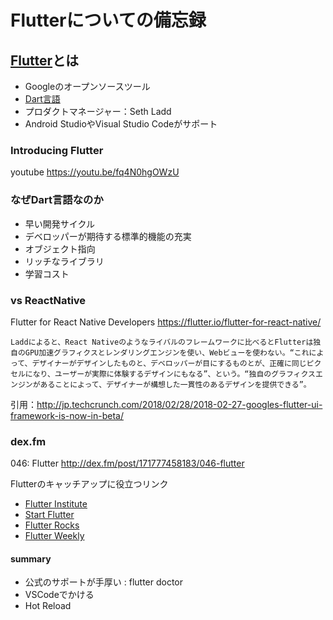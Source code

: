 # Flutterについての備忘録
## [Flutter](https://flutter.io/)とは
- Googleのオープンソースツール
- [Dart言語](https://www.dartlang.org/)
- プロダクトマネージャー：Seth Ladd
- Android StudioやVisual Studio Codeがサポート

### Introducing Flutter
youtube
https://youtu.be/fq4N0hgOWzU

### なぜDart言語なのか
- 早い開発サイクル
- デベロッパーが期待する標準的機能の充実
- オブジェクト指向
- リッチなライブラリ
- 学習コスト

### vs ReactNative
Flutter for React Native Developers
https://flutter.io/flutter-for-react-native/

`
Laddによると、React Nativeのようなライバルのフレームワークに比べるとFlutterは独自のGPU加速グラフィクスとレンダリングエンジンを使い、Webビューを使わない。“これによって、デザイナーがデザインしたものと、デベロッパーが目にするものとが、正確に同じピクセルになり、ユーザーが実際に体験するデザインにもなる”、という。“独自のグラフィクスエンジンがあることによって、デザイナーが構想した一貫性のあるデザインを提供できる”。
`

引用：http://jp.techcrunch.com/2018/02/28/2018-02-27-googles-flutter-ui-framework-is-now-in-beta/

### dex.fm
046: Flutter
http://dex.fm/post/171777458183/046-flutter

Flutterのキャッチアップに役立つリンク
- [Flutter Institute](https://t.umblr.com/redirect?z=https%3A%2F%2Fflutter.institute&t=MTU3ZThkYWUzN2ZlNDI4YzNhZjk2YjI2ODcxNzQ5MTFiYWM5MzJkMywwT01xeWVhUQ%3D%3D&b=t%3AV-q0YcdRy5rXOkWGyV2SQw&p=http%3A%2F%2Fdex.fm%2Fpost%2F171777458183%2F046-flutter&m=1) 
- [Start Flutter](https://t.umblr.com/redirect?z=https%3A%2F%2Fstartflutter.com&t=NjMzYTMzYjE1NWY1ZjRhOTk3OWI1OGQzOTdjNzlhNWE5ZTlmZjFlYiwwT01xeWVhUQ%3D%3D&b=t%3AV-q0YcdRy5rXOkWGyV2SQw&p=http%3A%2F%2Fdex.fm%2Fpost%2F171777458183%2F046-flutter&m=1)
- [Flutter Rocks](https://t.umblr.com/redirect?z=https%3A%2F%2Fflutter.rocks&t=YzQwZTdjNmYxMDJiOTBiNWZhNjU1MDc4ZDNiNmE4ZmRlZjJkM2FmOSwwT01xeWVhUQ%3D%3D&b=t%3AV-q0YcdRy5rXOkWGyV2SQw&p=http%3A%2F%2Fdex.fm%2Fpost%2F171777458183%2F046-flutter&m=1)
- [Flutter Weekly](https://t.umblr.com/redirect?z=https%3A%2F%2Fflutterweekly.net&t=ZWZiNDlmMmFiMmZlZTdiNjUwYjAyMWZmMmU1MWExNTJlNDI5NTFhYSwwT01xeWVhUQ%3D%3D&b=t%3AV-q0YcdRy5rXOkWGyV2SQw&p=http%3A%2F%2Fdex.fm%2Fpost%2F171777458183%2F046-flutter&m=1)

#### summary
- 公式のサポートが手厚い : flutter doctor
- VSCodeでかける
- Hot Reload
